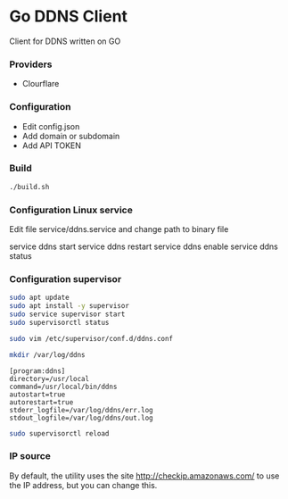 # Go DDNS Client
Client for DDNS written on GO

### Providers
- Clourflare

### Configuration
- Edit config.json
- Add domain or subdomain
- Add API TOKEN

### Build

```bash
./build.sh
```

### Configuration Linux service
Edit file service/ddns.service and change path to binary file

service ddns start
service ddns restart
service ddns enable
service ddns status

### Configuration supervisor

```bash
sudo apt update
sudo apt install -y supervisor
sudo service supervisor start
sudo supervisorctl status
```

```bash
sudo vim /etc/supervisor/conf.d/ddns.conf
```

```bash
mkdir /var/log/ddns
```

```
[program:ddns]
directory=/usr/local
command=/usr/local/bin/ddns
autostart=true
autorestart=true
stderr_logfile=/var/log/ddns/err.log
stdout_logfile=/var/log/ddns/out.log
```

```bash
sudo supervisorctl reload
```

### IP source
By default, the utility uses the site http://checkip.amazonaws.com/ to use the IP address, but you can change this.
